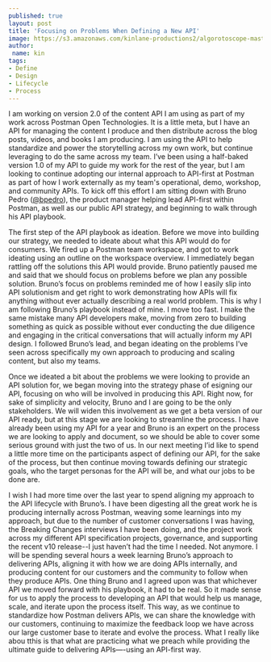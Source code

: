 ```yaml
---
published: true
layout: post
title: 'Focusing on Problems When Defining a New API'
image: https://s3.amazonaws.com/kinlane-productions2/algorotoscope-master/norman-rockwell-ruby-bridges-old-piano-playing-hospital.jpg
author:
 name: kin
tags:
- Define
- Design
- Lifecycle
- Process
---
```

I am working on version 2.0 of the content API I am using as part of my work across Postman Open Technologies. It is a little meta, but I have an API for managing the content I produce and then distribute across the blog posts, videos, and books I am producing. I am using the API to help standardize and power the storytelling across my own work, but continue leveraging to do the same across my team. I’ve been using a half-baked version 1.0 of my API to guide my work for the rest of the year, but I am looking to continue adopting our internal approach to API-first at Postman as part of how I work externally as my team's operational, demo, workshop, and community APIs. To kick off this effort I am sitting down with Bruno Pedro ([@bpedro](https://twitter.com/bpedro)), the product manager helping lead API-first within Postman, as well as our public API strategy, and beginning to walk through his API playbook.

The first step of the API playbook as ideation. Before we move into building our strategy, we needed to ideate about what this API would do for consumers. We fired up a Postman team workspace, and got to work ideating using an outline on the workspace overview. I immediately began rattling off the solutions this API would provide. Bruno patiently paused me and said that we should focus on problems before we plan any possible solution. Bruno’s focus on problems reminded me of how I easily slip into API solutionism and get right to work demonstrating how APIs will fix anything without ever actually describing a real world problem. This is why I am following Bruno’s playbook instead of mine. I move too fast. I make the same mistake many API developers make, moving from zero to building something as quick as possible without ever conducting the due diligence and engaging in the critical conversations that will actually inform my API design. I followed Bruno’s lead, and began ideating on the problems I’ve seen across specifically my own approach to producing and scaling content, but also my teams.

Once we ideated a bit about the problems we were looking to provide an API solution for, we began moving into the strategy phase of esigning our API, focusing on who will be involved in producing this API. Right now, for sake of simplicity and velocity, Bruno and I are going to be the only stakeholders. We will widen this involvement as we get a beta version of our API ready, but at this stage we are looking to streamline the process. I have already been using my API for a year and Bruno is an expert on the process we are looking to apply and document, so we should be able to cover some serious ground with just the two of us. In our next meeting I’id like to spend a little more time on the participants aspect of defining our API, for the sake of the process, but then continue moving towards defining our strategic goals, who the target personas for the API will be, and what our jobs to be done are.

I wish I had more time over the last year to spend aligning my approach to the API lifecycle with Bruno’s. I have been digesting all the great work he is producing internally across Postman, weaving some learnings into my approach, but due to the number of customer conversations I was having, the Breaking Changes interviews I have been doing, and the project work across my different API specification projects, governance, and supporting the recent v10 release--I just haven’t had the time I needed. Not anymore. I will be spending several hours a week learning Bruno’s approach to delivering APIs, aligning it with how we are doing APIs internally, and producing content for our customers and the community to follow when they produce APIs. One thing Bruno and I agreed upon was that whichever API we moved forward with his playbook, it had to be real. So it made sense for us to apply the process to developing an API that would help us manage, scale, and iterate upon the process itself. This way, as we continue to standardize how Postman delivers APIs, we can share the knowledge with our customers, continuing to maximize the feedback loop we have across our large customer base to iterate and evolve the process. What I really like abou tthis is that what are practicing what we preach while providing the ultimate guide to delivering APIs—-using an API-first way.



